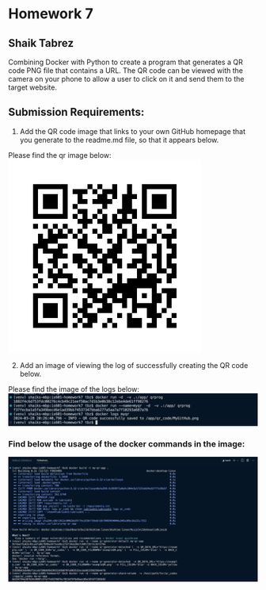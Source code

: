 # Homework 7
## Shaik Tabrez

Combining Docker with Python to create a program that generates a QR code PNG file that
contains a URL. The QR code can be viewed with the camera on your phone to allow a user to click on it and send them to the target website.


## Submission Requirements:

1. Add the QR code image that links to your own GitHub homepage that you generate to the readme.md file, so that it appears below.

Please find the qr image below:
![QR CODE image for my github](MyGitHub.png)

2.  Add an image of viewing the log of successfully creating the QR code below.

Please find the image of the logs below:
![logs](logs.png)

### Find below the usage of the docker commands in the image:

![docker_commands](docker_commands.png)